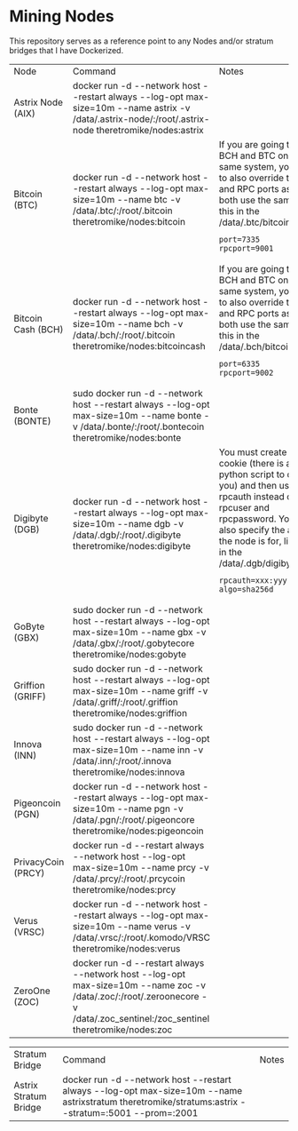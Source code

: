 # Mining Nodes
This repository serves as a reference point to any Nodes and/or stratum bridges that I have Dockerized.

<table>
  <tr><td> Node </td> <td> Command </td> <td> Notes </td></tr>
  <tr><td>Astrix Node (AIX)</td><td>docker run -d --network host --restart always --log-opt max-size=10m --name astrix -v /data/.astrix-node/:/root/.astrix-node theretromike/nodes:astrix</td><td></td></tr>
  <tr>
    <td> Bitcoin (BTC) </td>
    <td>docker run -d --network host --restart always --log-opt max-size=10m --name btc -v /data/.btc/:/root/.bitcoin theretromike/nodes:bitcoin</td>
    <td>If you are going to run BCH and BTC on the same system, you need to also override the P2P and RPC ports as they both use the same, like this in the /data/.btc/bitcoin.conf
      
    port=7335
    rpcport=9001
    
  </td>
  </tr>
    <tr>
    <td> Bitcoin Cash (BCH) </td>
    <td>docker run -d --network host --restart always --log-opt max-size=10m --name bch -v /data/.bch/:/root/.bitcoin theretromike/nodes:bitcoincash</td>
    <td>If you are going to run BCH and BTC on the same system, you need to also override the P2P and RPC ports as they both use the same, like this in the /data/.bch/bitcoin.conf
      
    port=6335
    rpcport=9002
    
  </td>
  <tr><td>Bonte (BONTE)</td><td>sudo docker run -d --network host --restart always --log-opt max-size=10m --name bonte -v /data/.bonte/:/root/.bontecoin theretromike/nodes:bonte</td><td></td></tr>
  </tr>
    </tr>
    <tr>
    <td> Digibyte (DGB) </td>
    <td>docker run -d --network host --restart always --log-opt max-size=10m --name dgb -v /data/.dgb/:/root/.digibyte theretromike/nodes:digibyte</td>
    <td>You must create an auto cookie (there is a python script to do it for you) and then use rpcauth instead of rpcuser and rpcpassword. You must also specify the algo the node is for, like this in the /data/.dgb/digibyte.conf
      
    rpcauth=xxx:yyy
    algo=sha256d
    
  </td>
  </tr>
  <tr><td>GoByte (GBX)</td><td>sudo docker run -d --network host --restart always --log-opt max-size=10m --name gbx -v /data/.gbx/:/root/.gobytecore theretromike/nodes:gobyte</td><td></td></tr>
  <tr><td>Griffion (GRIFF)</td><td>sudo docker run -d --network host --restart always --log-opt max-size=10m --name griff -v /data/.griff/:/root/.griffion theretromike/nodes:griffion</td><td></td></tr>
  <tr><td>Innova (INN)</td><td>sudo docker run -d --network host --restart always --log-opt max-size=10m --name inn -v /data/.inn/:/root/.innova theretromike/nodes:innova</td><td></td></tr>
  <tr><td>Pigeoncoin (PGN)</td><td>docker run -d --network host --restart always --log-opt max-size=10m --name pgn -v /data/.pgn/:/root/.pigeoncore theretromike/nodes:pigeoncoin</td><td></td></tr>
  <tr><td>PrivacyCoin (PRCY)</td><td>docker run -d --restart always --network host --log-opt max-size=10m --name prcy -v /data/.prcy/:/root/.prcycoin theretromike/nodes:prcy</td><td></td></tr>
  <tr><td>Verus (VRSC)</td><td>docker run -d --network host --restart always --log-opt max-size=10m --name verus -v /data/.vrsc/:/root/.komodo/VRSC theretromike/nodes:verus</td><td></td></tr>
  <tr><td>ZeroOne (ZOC)</td><td>docker run -d --restart always --network host --log-opt max-size=10m --name zoc -v /data/.zoc/:/root/.zeroonecore -v /data/.zoc_sentinel:/zoc_sentinel theretromike/nodes:zoc</td><td></td></tr>
</table>

<table>
  <tr><td> Stratum Bridge </td> <td> Command </td> <td> Notes </td></tr>
  <tr><td>Astrix Stratum Bridge</td><td>docker run -d --network host --restart always --log-opt max-size=10m --name astrixstratum theretromike/stratums:astrix --stratum=:5001 --prom=:2001</td><td></td></tr>
</table>    

